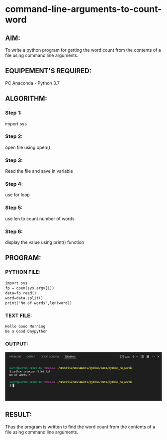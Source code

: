 # command-line-arguments-to-count-word
## AIM:
To write a python program for getting the word count from the contents of a file using command line arguments.
## EQUIPEMENT'S REQUIRED: 
PC
Anaconda - Python 3.7
## ALGORITHM: 
### Step 1:
import sys
### Step 2: 
open file using open()
### Step 3: 
Read the file and save in variable
### Step 4:  
use for loop
### Step 5: 
use len to count number of words
### Step 6: 
display the value using print() function
## PROGRAM:
### PYTHON FILE:
```
import sys
fp = open(sys.argv[1]) 
data=fp.read()
word=data.split()
print("No of words",len(word))
```
### TEXT FILE:
```
Hello Good Morning 
Be a Good Daypython 

```
### OUTPUT:
![output](WordCount.jpg)

## RESULT:
Thus the program is written to find the word count from the contents of a file using command line arguments.
